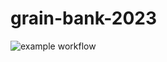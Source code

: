 # grain-bank-2023
![example workflow](https://github.com/wcomplak/grain-bank-2023/actions/workflows/ci.yml/badge.svg)

